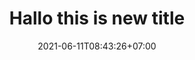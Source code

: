 ---
title: Hallo this is new title
slug: /new/new/new/new
date: 2021-06-11T08:43:26+07:00
draft: false
type: new

---